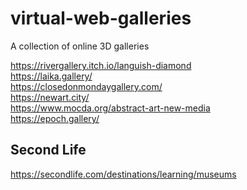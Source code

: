# virtual-web-galleries
A collection of online 3D galleries

https://rivergallery.itch.io/languish-diamond <br>
https://laika.gallery/ <br>
https://closedonmondaygallery.com/ <br>
https://newart.city/ <br>
https://www.mocda.org/abstract-art-new-media <br>
https://epoch.gallery/ <br>

## Second Life
https://secondlife.com/destinations/learning/museums
